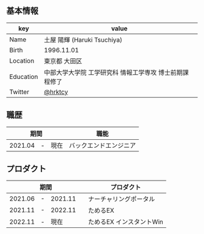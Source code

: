 ## 基本情報
|  key  |  value  |
| ---- | ---- |
|  Name  |  土屋 陽輝 (Haruki Tsuchiya)  |
|  Birth  |  1996.11.01  |
|  Location  |  東京都 大田区  |
|  Education  |  中部大学大学院 工学研究科 情報工学専攻 博士前期課程修了 |
|  Twitter  |  [@hrktcy](https://twitter.com/hrktcy)  |

## 職歴
|  期間  |  職能  |
| ---- | ---- |
|  2021.04　-　現在  |  バックエンドエンジニア  |

## プロダクト
|  期間  |  プロダクト  |
| ---- | ---- |
|  2021.06　-　2021.11　 |  ナーチャリングポータル  |
|  2021.11　-　2022.11　 |  ためるEX  |
|  2022.11　-　現在　 |  ためるEX インスタントWin  |
